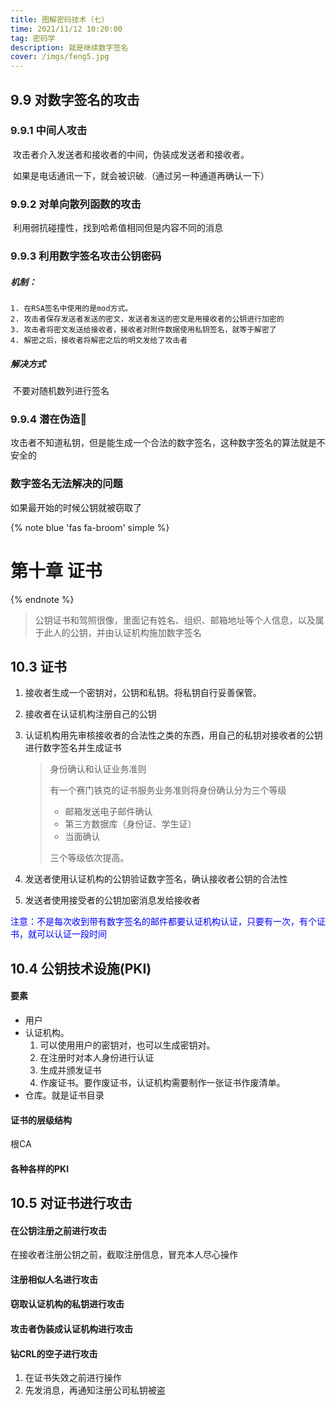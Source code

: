 ```yaml
---
title: 图解密码技术（七）
time: 2021/11/12 10:20:00
tag: 密码学
description: 就是继续数字签名
cover: /imgs/feng5.jpg
---
```


## 9.9 对数字签名的攻击

### 9.9.1 中间人攻击

​	攻击者介入发送者和接收者的中间，伪装成发送者和接收者。

​	如果是电话通讯一下，就会被识破.（通过另一种通道再确认一下）

### 9.9.2 对单向散列函数的攻击

​	利用弱抗碰撞性，找到哈希值相同但是内容不同的消息

### 9.9.3 利用数字签名攻击公钥密码

##### 机制：

 	1. 在RSA签名中使用的是mod方式。
 	2. 攻击者保存发送者发送的密文，发送者发送的密文是用接收者的公钥进行加密的
 	3. 攻击者将密文发送给接收者，接收者对附件数据使用私钥签名，就等于解密了
 	4. 解密之后，接收者将解密之后的明文发给了攻击者

##### 解决方式

​	不要对随机数列进行签名

### 9.9.4 潜在伪造🧐

​	攻击者不知道私钥，但是能生成一个合法的数字签名，这种数字签名的算法就是不安全的

### 数字签名无法解决的问题

如果最开始的时候公钥就被窃取了



{% note blue 'fas fa-broom' simple %}

# 第十章 证书

{% endnote %}

> 公钥证书和驾照很像，里面记有姓名、组织、邮箱地址等个人信息，以及属于此人的公钥，并由认证机构施加数字签名

## 10.3 证书

1. 接收者生成一个密钥对，公钥和私钥。将私钥自行妥善保管。

2. 接收者在认证机构注册自己的公钥

3. 认证机构用先审核接收者的合法性之类的东西，用自己的私钥对接收者的公钥进行数字签名并生成证书

   > 身份确认和认证业务准则
   >
   > 有一个赛门铁克的证书服务业务准则将身份确认分为三个等级
   >
   > * 邮箱发送电子邮件确认
   > * 第三方数据库（身份证、学生证）
   > * 当面确认
   >
   > 三个等级依次提高。

4. 发送者使用认证机构的公钥验证数字签名，确认接收者公钥的合法性

5. 发送者使用接受者的公钥加密消息发给接收者

<font color='blue'>注意：不是每次收到带有数字签名的邮件都要认证机构认证，只要有一次，有个证书，就可以认证一段时间</font>

## 10.4 公钥技术设施(PKI)

#### 要素

* 用户
* 认证机构。
  1. 可以使用用户的密钥对，也可以生成密钥对。
  2. 在注册时对本人身份进行认证
  3. 生成并颁发证书
  4. 作废证书。要作废证书，认证机构需要制作一张证书作废清单。
* 仓库。就是证书目录

#### 证书的层级结构

根CA

#### 各种各样的PKI



## 10.5 对证书进行攻击

#### 在公钥注册之前进行攻击

在接收者注册公钥之前，截取注册信息，冒充本人尽心操作

#### 注册相似人名进行攻击

#### 窃取认证机构的私钥进行攻击

#### 攻击者伪装成认证机构进行攻击

#### 钻CRL的空子进行攻击

1. 在证书失效之前进行操作
2. 先发消息，再通知注册公司私钥被盗